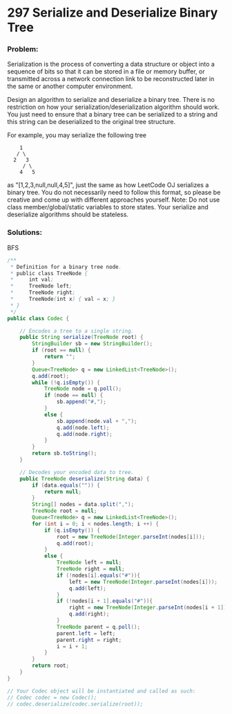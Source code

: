 # 297 Serialize and Deserialize Binary Tree

### Problem:

Serialization is the process of converting a data structure or object into a sequence of bits so that it can be stored in a file or memory buffer, or transmitted across a network connection link to be reconstructed later in the same or another computer environment.

Design an algorithm to serialize and deserialize a binary tree. There is no restriction on how your serialization/deserialization algorithm should work. You just need to ensure that a binary tree can be serialized to a string and this string can be deserialized to the original tree structure.

For example, you may serialize the following tree
```
    1
   / \
  2   3
     / \
    4   5
```
as "[1,2,3,null,null,4,5]", just the same as how LeetCode OJ serializes a binary tree. You do not necessarily need to follow this format, so please be creative and come up with different approaches yourself.
Note: Do not use class member/global/static variables to store states. Your serialize and deserialize algorithms should be stateless.

### Solutions:

BFS

```java
/**
 * Definition for a binary tree node.
 * public class TreeNode {
 *     int val;
 *     TreeNode left;
 *     TreeNode right;
 *     TreeNode(int x) { val = x; }
 * }
 */
public class Codec {

    // Encodes a tree to a single string.
    public String serialize(TreeNode root) {
        StringBuilder sb = new StringBuilder();
        if (root == null) {
            return "";
        }
        Queue<TreeNode> q = new LinkedList<TreeNode>();
        q.add(root);
        while (!q.isEmpty()) {
            TreeNode node = q.poll();
            if (node == null) {
                sb.append("#,");
            }
            else {
                sb.append(node.val + ",");
                q.add(node.left);
                q.add(node.right);
            }
        }
        return sb.toString();
    }

    // Decodes your encoded data to tree.
    public TreeNode deserialize(String data) {
        if (data.equals("")) {
            return null;
        }
        String[] nodes = data.split(",");
        TreeNode root = null;
        Queue<TreeNode> q = new LinkedList<TreeNode>();
        for (int i = 0; i < nodes.length; i ++) {
            if (q.isEmpty()) {
                root = new TreeNode(Integer.parseInt(nodes[i]));
                q.add(root);
            }
            else {
                TreeNode left = null;
                TreeNode right = null;
                if (!nodes[i].equals("#")){
                    left = new TreeNode(Integer.parseInt(nodes[i]));
                    q.add(left);
                }
                if (!nodes[i + 1].equals("#")){
                    right = new TreeNode(Integer.parseInt(nodes[i + 1]));
                    q.add(right);
                }
                TreeNode parent = q.poll();
                parent.left = left;
                parent.right = right;
                i = i + 1;
            }
        }
        return root;
    }
}

// Your Codec object will be instantiated and called as such:
// Codec codec = new Codec();
// codec.deserialize(codec.serialize(root));
```

```java

```